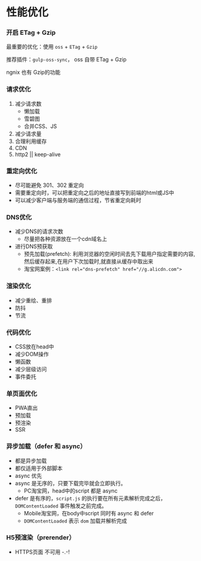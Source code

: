 # 性能优化

### 开启 ETag + Gzip

最重要的优化：使用 `oss` + `ETag` + `Gzip`

推荐插件：`gulp-oss-sync`， oss 自带 ETag + Gzip

ngnix 也有 Gzip的功能

### 请求优化

1. 减少请求数
    - 懒加载
    - 雪碧图
    - 合并CSS、JS
2. 减少请求量
3. 合理利用缓存
4. CDN 
5. http2 || keep-alive

### 重定向优化

* 尽可能避免 301、302 重定向
* 需要重定向时，可以把重定向之后的地址直接写到前端的html或JS中
* 可以减少客户端与服务端的通信过程，节省重定向耗时

### DNS优化

* 减少DNS的请求次数
    - 尽量把各种资源放在一个cdn域名上
* 进行DNS预获取
    - 预先加载(prefetch): 利用浏览器的空闲时间去先下载用户指定需要的内容,然后缓存起来,在用户下次加载时,就直接从缓存中取出来
    - 淘宝网案例：`<link rel="dns-prefetch" href="//g.alicdn.com">`

### 渲染优化

* 减少重绘、重排
* 防抖
* 节流

### 代码优化

* CSS放在head中
* 减少DOM操作
* 懒函数
* 减少层级访问
* 事件委托

### 单页面优化
* PWA直出
* 预加载
* 预渲染
* SSR

### 异步加载（defer 和 async）
* 都是异步加载
* 都仅适用于外部脚本
* async 优先
* async 是无序的，只要下载完毕就会立即执行。
  * PC淘宝网，head中的script 都是 async
* defer 是有序的，`script.js` 的执行要在所有元素解析完成之后，`DOMContentLoaded` 事件触发之前完成。
  * Mobile淘宝网，在body中script 同时有 async 和 defer
  * `DOMContentLoaded` 表示 `dom` 加载并解析完成

### H5预渲染（prerender）
* HTTPS页面 不可用 -.-!


